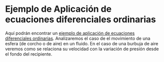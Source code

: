 # Ejemplo de Aplicación de ecuaciones diferenciales ordinarias
Aquí podrán encontrar un [ejemplo de aplicación de ecuaciones diferenciales ordinarias](https://htmlpreview.github.io/?https://github.com/nunezluis/MisCursos/blob/main/MatAvan20B/OtrosMatAv/EjemTrayectoriaFluidosHTML/EjemTrayectoriasFluidos.html). Analizaremos el caso de el movimiento de una esfera (de corcho o de aire) en un fluido. En el caso de una burbuja de aire veremos como se relaciona su velocidad con la variación de presión desde el fondo del recipiente.

